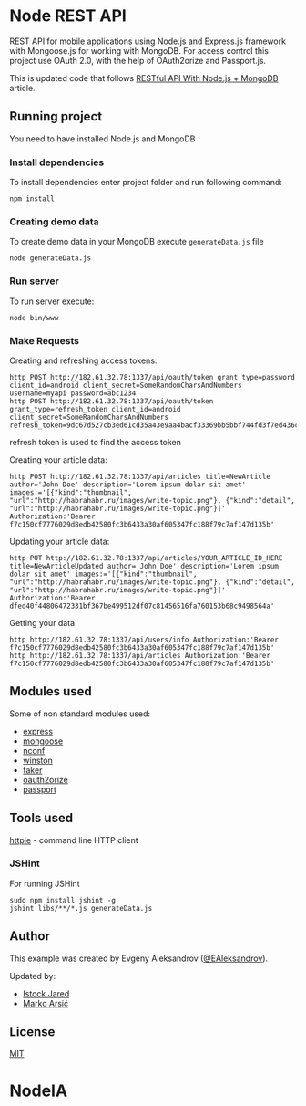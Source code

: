 # Node REST API

REST API for mobile applications using Node.js and Express.js framework with Mongoose.js for working with MongoDB. For access control this project use OAuth 2.0, with the help of OAuth2orize and Passport.js.

This is updated code that follows [RESTful API With Node.js + MongoDB](https://aleksandrov.ws/2013/09/12/restful-api-with-nodejs-plus-mongodb) article.

## Running project

You need to have installed Node.js and MongoDB 

### Install dependencies 

To install dependencies enter project folder and run following command:
```
npm install
```

### Creating demo data

To create demo data in your MongoDB execute ```generateData.js``` file 
```
node generateData.js
```

### Run server

To run server execute:
```
node bin/www 
```

### Make Requests

Creating and refreshing access tokens:
```
http POST http://182.61.32.78:1337/api/oauth/token grant_type=password client_id=android client_secret=SomeRandomCharsAndNumbers username=myapi password=abc1234
http POST http://182.61.32.78:1337/api/oauth/token grant_type=refresh_token client_id=android client_secret=SomeRandomCharsAndNumbers refresh_token=9dc67d527cb3ed61cd35a43e9aa4bacf33369bb5bbf744fd3f7ed436c4b97224

```
refresh token is used to find the access token

Creating your article data:
```
http POST http://182.61.32.78:1337/api/articles title=NewArticle author='John Doe' description='Lorem ipsum dolar sit amet' images:='[{"kind":"thumbnail", "url":"http://habrahabr.ru/images/write-topic.png"}, {"kind":"detail", "url":"http://habrahabr.ru/images/write-topic.png"}]' Authorization:'Bearer f7c150cf7776029d8edb42580fc3b6433a30af605347fc188f79c7af147d135b'
```

Updating your article data:
```
http PUT http://182.61.32.78:1337/api/articles/YOUR_ARTICLE_ID_HERE title=NewArticleUpdated author='John Doe' description='Lorem ipsum dolar sit amet' images:='[{"kind":"thumbnail", "url":"http://habrahabr.ru/images/write-topic.png"}, {"kind":"detail", "url":"http://habrahabr.ru/images/write-topic.png"}]' Authorization:'Bearer dfed40f44806472331bf367be499512df07c81456516fa760153b68c9498564a'
```

Getting your data 
```
http http://182.61.32.78:1337/api/users/info Authorization:'Bearer f7c150cf7776029d8edb42580fc3b6433a30af605347fc188f79c7af147d135b'
http http://182.61.32.78:1337/api/articles Authorization:'Bearer f7c150cf7776029d8edb42580fc3b6433a30af605347fc188f79c7af147d135b'
```

## Modules used

Some of non standard modules used:
* [express](https://www.npmjs.com/package/mongoose)
* [mongoose](https://www.npmjs.com/package/mongoose)
* [nconf](https://www.npmjs.com/package/nconf)
* [winston](https://www.npmjs.com/package/winston)
* [faker](https://www.npmjs.com/package/faker)
* [oauth2orize](https://www.npmjs.com/package/oauth2orize)
* [passport](https://www.npmjs.com/package/passport)

## Tools used

[httpie](https://github.com/jkbr/httpie) - command line HTTP client

### JSHint

For running JSHint  
```
sudo npm install jshint -g
jshint libs/**/*.js generateData.js
```

## Author

This example was created by Evgeny Aleksandrov ([@EAleksandrov](http://twitter.com/EAleksandrov)).

Updated by: 
* [Istock Jared](https://github.com/IstockJared)
* [Marko Arsić](http://portfolio.marsic.info/)  

## License

[MIT](https://github.com/ealeksandrov/NodeAPI/blob/master/LICENSE)
# NodeIA
